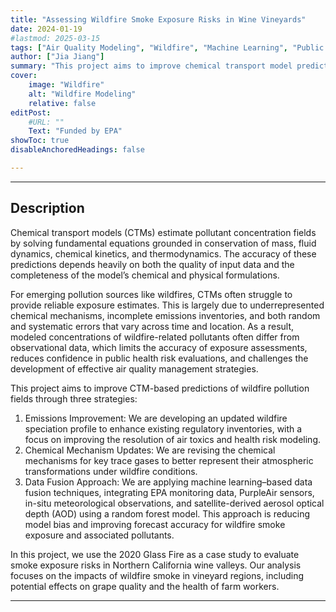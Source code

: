 ```yaml
---
title: "Assessing Wildfire Smoke Exposure Risks in Wine Vineyards" 
date: 2024-01-19
#lastmod: 2025-03-15
tags: ["Air Quality Modeling", "Wildfire", "Machine Learning", "Public Health", "Environmental Justice"]
author: ["Jia Jiang"]
summary: "This project aims to improve chemical transport model predictions of wildfire smoke exposure by enhancing emissions inventories, updating chemical mechanisms, and applying machine learning–based data fusion."
cover:
    image: "Wildfire"
    alt: "Wildfire Modeling"
    relative: false
editPost:
    #URL: ""
    Text: "Funded by EPA"
showToc: true
disableAnchoredHeadings: false

---
```


---

## Description
Chemical transport models (CTMs) estimate pollutant concentration fields by solving fundamental equations grounded in conservation of mass, fluid dynamics, chemical kinetics, and thermodynamics. The accuracy of these predictions depends heavily on both the quality of input data and the completeness of the model’s chemical and physical formulations.

For emerging pollution sources like wildfires, CTMs often struggle to provide reliable exposure estimates. This is largely due to underrepresented chemical mechanisms, incomplete emissions inventories, and both random and systematic errors that vary across time and location. As a result, modeled concentrations of wildfire-related pollutants often differ from observational data, which limits the accuracy of exposure assessments, reduces confidence in public health risk evaluations, and challenges the development of effective air quality management strategies.

This project aims to improve CTM-based predictions of wildfire pollution fields through three strategies:
1. Emissions Improvement: We are developing an updated wildfire speciation profile to enhance existing regulatory inventories, with a focus on improving the resolution of air toxics and health risk modeling.
2. Chemical Mechanism Updates: We are revising the chemical mechanisms for key trace gases to better represent their atmospheric transformations under wildfire conditions.
3. Data Fusion Approach: We are applying machine learning–based data fusion techniques, integrating EPA monitoring data, PurpleAir sensors, in-situ meteorological observations, and satellite-derived aerosol optical depth (AOD) using a random forest model. This approach is reducing model bias and improving forecast accuracy for wildfire smoke exposure and associated pollutants.

In this project, we use the 2020 Glass Fire as a case study to evaluate smoke exposure risks in Northern California wine valleys. Our analysis focuses on the impacts of wildfire smoke in vineyard regions, including potential effects on grape quality and the health of farm workers.

---